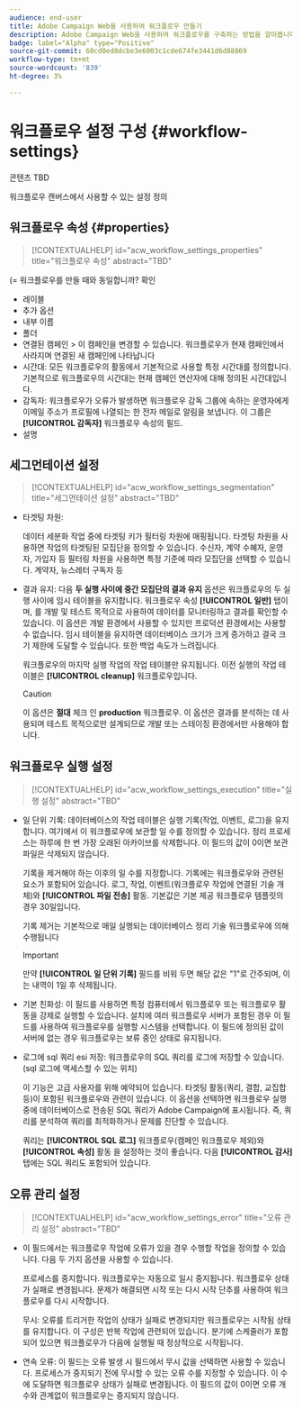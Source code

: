 ```yaml
---
audience: end-user
title: Adobe Campaign Web을 사용하여 워크플로우 만들기
description: Adobe Campaign Web을 사용하여 워크플로우를 구축하는 방법을 알아봅니다
badge: label="Alpha" type="Positive"
source-git-commit: 60cd0ed8dcbe3e6003c1cde674fe3441d6d88869
workflow-type: tm+mt
source-wordcount: '839'
ht-degree: 3%

---
```


# 워크플로우 설정 구성 {#workflow-settings}

콘텐츠 TBD

워크플로우 캔버스에서 사용할 수 있는 설정 정의
<!--à reformuler-->

## 워크플로우 속성 {#properties}

>[!CONTEXTUALHELP]
>id="acw_workflow_settings_properties"
>title="워크플로우 속성"
>abstract="TBD"

(= 워크플로우를 만들 때와 동일합니까? 확인

* 레이블
* 추가 옵션
* 내부 이름
* 폴더
* 연결된 캠페인 > 이 캠페인을 변경할 수 있습니다. 워크플로우가 현재 캠페인에서 사라지며 연결된 새 캠페인에 나타납니다
* 시간대: 모든 워크플로우의 활동에서 기본적으로 사용할 특정 시간대를 정의합니다. 기본적으로 워크플로우의 시간대는 현재 캠페인 연산자에 대해 정의된 시간대입니다.
* 감독자: 워크플로우가 오류가 발생하면 워크플로우 감독 그룹에 속하는 운영자에게 이메일 주소가 프로필에 나열되는 한 전자 메일로 알림을 보냅니다. 이 그룹은 **[!UICONTROL 감독자]** 워크플로우 속성의 필드.
* 설명

## 세그먼테이션 설정

>[!CONTEXTUALHELP]
>id="acw_workflow_settings_segmentation"
>title="세그먼테이션 설정"
>abstract="TBD"

* 타겟팅 차원:

   데이터 세분화 작업 중에 타겟팅 키가 필터링 차원에 매핑됩니다. 타겟팅 차원을 사용하면 작업의 타겟팅된 모집단을 정의할 수 있습니다. 수신자, 계약 수혜자, 운영자, 가입자 등 필터링 차원을 사용하면 특정 기준에 따라 모집단을 선택할 수 있습니다. 계약자, 뉴스레터 구독자 등

* 결과 유지: 다음 **두 실행 사이에 중간 모집단의 결과 유지** 옵션은 워크플로우의 두 실행 사이에 임시 테이블을 유지합니다.  워크플로우 속성 **[!UICONTROL 일반]** 탭이며, 를 개발 및 테스트 목적으로 사용하여 데이터를 모니터링하고 결과를 확인할 수 있습니다. 이 옵션은 개발 환경에서 사용할 수 있지만 프로덕션 환경에서는 사용할 수 없습니다. 임시 테이블을 유지하면 데이터베이스 크기가 크게 증가하고 결국 크기 제한에 도달할 수 있습니다. 또한 백업 속도가 느려집니다.

   워크플로우의 마지막 실행 작업의 작업 테이블만 유지됩니다. 이전 실행의 작업 테이블은 **[!UICONTROL cleanup]** 워크플로우입니다.

   >[!CAUTION]
   >
   >이 옵션은 **절대** 체크 인 **production** 워크플로우. 이 옵션은 결과를 분석하는 데 사용되며 테스트 목적으로만 설계되므로 개발 또는 스테이징 환경에서만 사용해야 합니다.

## 워크플로우 실행 설정

>[!CONTEXTUALHELP]
>id="acw_workflow_settings_execution"
>title="실행 설정"
>abstract="TBD"

* 일 단위 기록: 데이터베이스의 작업 테이블은 실행 기록(작업, 이벤트, 로그)을 유지합니다. 여기에서 이 워크플로우에 보관할 일 수를 정의할 수 있습니다. 정리 프로세스는 하루에 한 번 가장 오래된 아카이브를 삭제합니다. 이 필드의 값이 0이면 보관 파일은 삭제되지 않습니다.

   기록을 제거해야 하는 이후의 일 수를 지정합니다. 기록에는 워크플로우와 관련된 요소가 포함되어 있습니다. 로그, 작업, 이벤트(워크플로우 작업에 연결된 기술 개체)와 **[!UICONTROL 파일 전송]** 활동. 기본값은 기본 제공 워크플로우 템플릿의 경우 30일입니다.

   기록 제거는 기본적으로 매일 실행되는 데이터베이스 정리 기술 워크플로우에 의해 수행됩니다

   >[!IMPORTANT]
   >
   >만약 **[!UICONTROL 일 단위 기록]** 필드를 비워 두면 해당 값은 &quot;1&quot;로 간주되며, 이는 내역이 1일 후 삭제됩니다.

* 기본 친화성: 이 필드를 사용하면 특정 컴퓨터에서 워크플로우 또는 워크플로우 활동을 강제로 실행할 수 있습니다.   설치에 여러 워크플로우 서버가 포함된 경우 이 필드를 사용하여 워크플로우를 실행할 시스템을 선택합니다. 이 필드에 정의된 값이 서버에 없는 경우 워크플로우는 보류 중인 상태로 유지됩니다.

* 로그에 sql 쿼리 esi 저장: 워크플로우의 SQL 쿼리를 로그에 저장할 수 있습니다. (sql 로그에 액세스할 수 있는 위치)

   이 기능은 고급 사용자를 위해 예약되어 있습니다. 타겟팅 활동(쿼리, 결합, 교집합 등)이 포함된 워크플로우와 관련이 있습니다. 이 옵션을 선택하면 워크플로우 실행 중에 데이터베이스로 전송된 SQL 쿼리가 Adobe Campaign에 표시됩니다. 즉, 쿼리를 분석하여 쿼리를 최적화하거나 문제를 진단할 수 있습니다.

   쿼리는 **[!UICONTROL SQL 로그]** 워크플로우(캠페인 워크플로우 제외)와 **[!UICONTROL 속성]** 활동 을 설정하는 것이 좋습니다. 다음 **[!UICONTROL 감사]** 탭에는 SQL 쿼리도 포함되어 있습니다.

## 오류 관리 설정

>[!CONTEXTUALHELP]
>id="acw_workflow_settings_error"
>title="오류 관리 설정"
>abstract="TBD"

* 이 필드에서는 워크플로우 작업에 오류가 있을 경우 수행할 작업을 정의할 수 있습니다. 다음 두 가지 옵션을 사용할 수 있습니다.

   프로세스를 중지합니다. 워크플로우는 자동으로 일시 중지됩니다. 워크플로우 상태가 실패로 변경됩니다. 문제가 해결되면 시작 또는 다시 시작 단추를 사용하여 워크플로우를 다시 시작합니다.

   무시: 오류를 트리거한 작업의 상태가 실패로 변경되지만 워크플로우는 시작됨 상태를 유지합니다. 이 구성은 반복 작업에 관련되어 있습니다. 분기에 스케줄러가 포함되어 있으면 워크플로우가 다음에 실행될 때 정상적으로 시작됩니다.

* 연속 오류: 이 필드는 오류 발생 시 필드에서 무시 값을 선택하면 사용할 수 있습니다. 프로세스가 중지되기 전에 무시할 수 있는 오류 수를 지정할 수 있습니다. 이 수에 도달하면 워크플로우 상태가 실패로 변경됩니다. 이 필드의 값이 0이면 오류 개수와 관계없이 워크플로우는 중지되지 않습니다.
